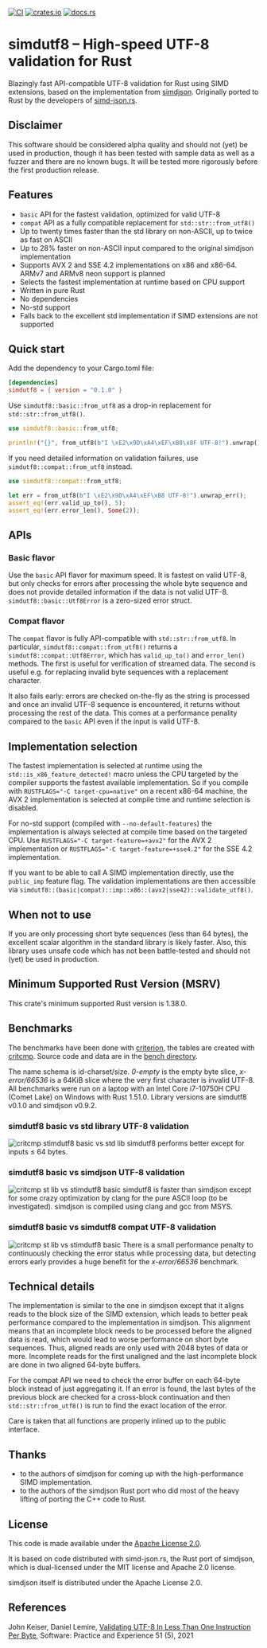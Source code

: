 [![CI](https://github.com/rusticstuff/simdutf8/actions/workflows/ci.yml/badge.svg)](https://github.com/rusticstuff/simdutf8/actions/workflows/ci.yml)
[![crates.io](https://img.shields.io/crates/v/simdutf8.svg)](https://crates.io/crates/simdutf8)
[![docs.rs](https://docs.rs/simdutf8/badge.svg)](https://docs.rs/simdutf8)

# simdutf8 – High-speed UTF-8 validation for Rust

Blazingly fast API-compatible UTF-8 validation for Rust using SIMD extensions, based on the implementation from
[simdjson](https://github.com/simdjson/simdjson). Originally ported to Rust by the developers of [simd-json.rs](https://simd-json.rs).

## Disclaimer
This software should be considered alpha quality and should not (yet) be used in production, though it has been tested
with sample data as well as a fuzzer and there are no known bugs. It will be tested more rigorously before the first
production release.

## Features
* `basic` API for the fastest validation, optimized for valid UTF-8
* `compat` API as a fully compatible replacement for `std::str::from_utf8()`
* Up to twenty times faster than the std library on non-ASCII, up to twice as fast on ASCII
* Up to 28% faster on non-ASCII input compared to the original simdjson implementation
* Supports AVX 2 and SSE 4.2 implementations on x86 and x86-64. ARMv7 and ARMv8 neon support is planned
* Selects the fastest implementation at runtime based on CPU support
* Written in pure Rust
* No dependencies
* No-std support
* Falls back to the excellent std implementation if SIMD extensions are not supported

## Quick start
Add the dependency to your Cargo.toml file:
```toml
[dependencies]
simdutf8 = { version = "0.1.0" }
```

Use `simdutf8::basic::from_utf8` as a drop-in replacement for `std::str::from_utf8()`.

```rust
use simdutf8::basic::from_utf8;

println!("{}", from_utf8(b"I \xE2\x9D\xA4\xEF\xB8\x8F UTF-8!").unwrap());
```

If you need detailed information on validation failures, use `simdutf8::compat::from_utf8`
instead.

```rust
use simdutf8::compat::from_utf8;

let err = from_utf8(b"I \xE2\x9D\xA4\xEF\xB8 UTF-8!").unwrap_err();
assert_eq!(err.valid_up_to(), 5);
assert_eq!(err.error_len(), Some(2));
```

## APIs

### Basic flavor
Use the `basic` API flavor for maximum speed. It is fastest on valid UTF-8, but only checks
for errors after processing the whole byte sequence and does not provide detailed information if the data
is not valid UTF-8. `simdutf8::basic::Utf8Error` is a zero-sized error struct.

### Compat flavor
The `compat` flavor is fully API-compatible with `std::str::from_utf8`. In particular, `simdutf8::compat::from_utf8()`
returns a `simdutf8::compat::Utf8Error`, which has `valid_up_to()` and `error_len()` methods. The first is useful for verification of streamed data. The second is useful e.g. for replacing invalid byte sequences with a replacement character.

It also fails early: errors are checked on-the-fly as the string is processed and once
an invalid UTF-8 sequence is encountered, it returns without processing the rest of the data.
This comes at a performance penality compared to the `basic` API even if the input is valid UTF-8.

## Implementation selection
The fastest implementation is selected at runtime using the `std::is_x86_feature_detected!` macro unless the CPU
targeted by the compiler supports the fastest available implementation.
So if you compile with `RUSTFLAGS="-C target-cpu=native"` on a recent x86-64 machine, the AVX 2 implementation is selected at
compile time and runtime selection is disabled.

For no-std support (compiled with `--no-default-features`) the implementation is always selected at compile time based on
the targeted CPU. Use `RUSTFLAGS="-C target-feature=+avx2"` for the AVX 2 implementation or `RUSTFLAGS="-C target-feature=+sse4.2"`
for the SSE 4.2 implementation.

If you want to be able to call A SIMD implementation directly, use the `public_imp` feature flag. The validation
implementations are then accessible via `simdutf8::(basic|compat)::imp::x86::(avx2|sse42)::validate_utf8()`.

## When not to use
If you are only processing short byte sequences (less than 64 bytes), the excellent scalar algorithm in the standard
library is likely faster. Also, this library uses unsafe code which has not been battle-tested and should not (yet)
be used in production.

## Minimum Supported Rust Version (MSRV)
This crate's minimum supported Rust version is 1.38.0.

## Benchmarks

The benchmarks have been done with [criterion](https://bheisler.github.io/criterion.rs/book/index.html), the tables
are created with [critcmp](https://github.com/BurntSushi/critcmp). Source code and data are in the
[bench directory](https://github.com/rusticstuff/simdutf8/tree/main/bench).

The name schema is id-charset/size. _0-empty_ is the empty byte slice, _x-error/66536_ is a 64KiB slice where the very
first character is invalid UTF-8. All benchmarks were run on a laptop with an Intel Core i7-10750H CPU (Comet Lake) on
Windows with Rust 1.51.0. Library versions are simdutf8 v0.1.0 and simdjson v0.9.2.

### simdutf8 basic vs std library UTF-8 validation
![critcmp stimdutf8 basic vs std lib](https://raw.githubusercontent.com/rusticstuff/simdutf8/main/img/basic-vs-std.png)
simdutf8 performs better except for inputs ≤ 64 bytes.

### simdutf8 basic vs simdjson UTF-8 validation
![critcmp st lib vs stimdutf8 basic](https://raw.githubusercontent.com/rusticstuff/simdutf8/main/img/basic-vs-simdjson.png)
simdutf8 is faster than simdjson except for some crazy optimization by clang for the pure ASCII
loop (to be investigated). simdjson is compiled using clang and gcc from MSYS.

### simdutf8 basic vs simdutf8 compat UTF-8 validation
![critcmp st lib vs stimdutf8 basic](https://raw.githubusercontent.com/rusticstuff/simdutf8/main/img/basic-vs-compat.png)
There is a small performance penalty to continuously checking the error status while processing data, but detecting
errors early provides a huge benefit for the _x-error/66536_ benchmark.

## Technical details
The implementation is similar to the one in simdjson except that it aligns reads to the block size of the
SIMD extension, which leads to better peak performance compared to the implementation in simdjson. This alignment
means that an incomplete block needs to be processed before the aligned data is read, which would lead to worse
performance on short byte sequences. Thus, aligned reads are only used with 2048 bytes of data or more. Incomplete
reads for the first unaligned and the last incomplete block are done in two aligned 64-byte buffers.

For the compat API we need to check the error buffer on each 64-byte block instead of just aggregating it. If an
error is found, the last bytes of the previous block are checked for a cross-block continuation and then
`std::str::from_utf8()` is run to find the exact location of the error.

Care is taken that all functions are properly inlined up to the public interface.

## Thanks
* to the authors of simdjson for coming up with the high-performance SIMD implementation.
* to the authors of the simdjson Rust port who did most of the heavy lifting of porting the C++ code to Rust.


## License
This code is made available under the [Apache License 2.0](https://www.apache.org/licenses/LICENSE-2.0.html).

It is based on code distributed with simd-json.rs, the Rust port of simdjson, which is dual-licensed under
the MIT license and Apache 2.0 license.

simdjson itself is distributed under the Apache License 2.0.

## References

John Keiser, Daniel Lemire, [Validating UTF-8 In Less Than One Instruction Per Byte](https://arxiv.org/abs/2010.03090), Software: Practice and Experience 51 (5), 2021
